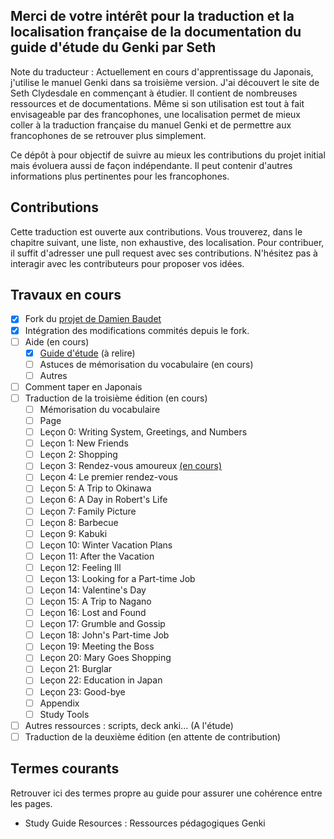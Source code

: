 ## Merci de votre intérêt pour la traduction et la localisation française de la documentation du guide d'étude du Genki par Seth  

Note du traducteur : Actuellement en cours d'apprentissage du Japonais, j'utilise le manuel Genki dans sa troisième version. J'ai découvert le site de Seth Clydesdale en commençant à étudier. Il contient de nombreuses ressources et de documentations. Même si son utilisation est tout à fait envisageable par des francophones, une localisation permet de mieux coller à la traduction française du manuel Genki et de permettre aux francophones de se retrouver plus simplement. 

Ce dépôt à pour objectif de suivre au mieux les contributions du projet initial mais évoluera aussi de façon indépendante. Il peut contenir d'autres informations plus pertinentes pour les francophones.

## Contributions

Cette traduction est ouverte aux contributions. Vous trouverez, dans le chapitre suivant, une liste, non exhaustive, des localisation. Pour contribuer, il suffit d'adresser une pull request avec ses contributions. N'hésitez pas à interagir avec les contributeurs pour proposer vos idées. 

## Travaux en cours 

* [X] Fork du [projet de Damien Baudet](https://github.com/damienBAUDET/genki-study-resources-fr)
* [X] Intégration des modifications commités depuis le fork.
* [ ] Aide (en cours)
  * [X] [Guide d'étude](https://brice.github.io/genki-study-resources-fr/help/study-guide/) (à relire)
  * [ ] Astuces de mémorisation du vocabulaire (en cours)
  * [ ] Autres
* [ ] Comment taper en Japonais
* [ ] Traduction de la troisième édition (en cours)
  * [ ] Mémorisation du vocabulaire
  * [ ] Page 
  * [ ] Leçon 0: Writing System, Greetings, and Numbers
  * [ ] Leçon 1: New Friends
  * [ ] Leçon 2: Shopping
  * [ ] Leçon 3: Rendez-vous amoureux [(en cours)](https://github.com/brice/genki-study-resources-fr/pull/3) 
  * [ ] Leçon 4: Le premier rendez-vous
  * [ ] Leçon 5: A Trip to Okinawa
  * [ ] Leçon 6: A Day in Robert's Life
  * [ ] Leçon 7: Family Picture
  * [ ] Leçon 8: Barbecue
  * [ ] Leçon 9: Kabuki
  * [ ] Leçon 10: Winter Vacation Plans
  * [ ] Leçon 11: After the Vacation
  * [ ] Leçon 12: Feeling Ill
  * [ ] Leçon 13: Looking for a Part-time Job
  * [ ] Leçon 14: Valentine's Day
  * [ ] Leçon 15: A Trip to Nagano
  * [ ] Leçon 16: Lost and Found
  * [ ] Leçon 17: Grumble and Gossip
  * [ ] Leçon 18: John's Part-time Job
  * [ ] Leçon 19: Meeting the Boss
  * [ ] Leçon 20: Mary Goes Shopping
  * [ ] Leçon 21: Burglar
  * [ ] Leçon 22: Education in Japan
  * [ ] Leçon 23: Good-bye
  * [ ] Appendix
  * [ ] Study Tools
* [ ] Autres ressources : scripts, deck anki... (A l'étude)
* [ ] Traduction de la deuxième édition (en attente de contribution)

## Termes courants 

Retrouver ici des termes propre au guide pour assurer une cohérence entre les pages.

- Study Guide Resources : Ressources pédagogiques Genki
